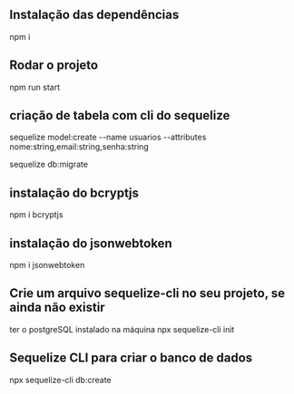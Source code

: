 ## Instalação das dependências
npm i

## Rodar o projeto
npm run start

## criação de tabela com cli do sequelize
sequelize model:create --name usuarios --attributes nome:string,email:string,senha:string

sequelize db:migrate 

## instalação do bcryptjs
npm i bcryptjs

## instalação do jsonwebtoken
npm i jsonwebtoken

## Crie um arquivo sequelize-cli no seu projeto, se ainda não existir
ter o postgreSQL instalado na máquina
npx sequelize-cli init

## Sequelize CLI para criar o banco de dados
npx sequelize-cli db:create
